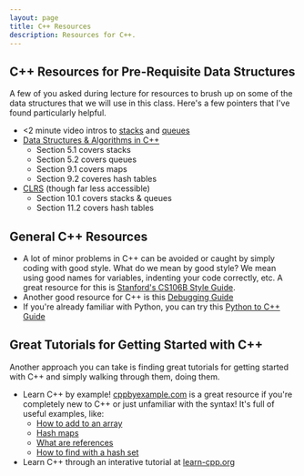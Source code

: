 ```yaml
---
layout: page
title: C++ Resources
description: Resources for C++.
---
```


## C++ Resources for Pre-Requisite Data Structures

A few of you asked during lecture for resources to brush up on some of the data structures that we will use in this class. Here's a few pointers that I've found particularly helpful.

- <2 minute video intros to [stacks](https://www.youtube.com/watch?v=CgFVgp_VCN8) and [queues](https://www.youtube.com/watch?v=ligWuGbhUMY)
- [Data Structures & Algorithms in C++](http://160592857366.free.fr/joe/ebooks/ShareData/Data%20Structures%20and%20Algorithms%20in%20C++%202e%20By%20Michael%20Goodrich,%20Roberto%20Tamassia%20and%20David%20Mount.pdf)
  - Section 5.1 covers stacks
  - Section 5.2 covers queues
  - Section 9.1 covers maps
  - Section 9.2 coveres hash tables
- [CLRS](https://edutechlearners.com/download/Introduction_to_algorithms-3rd%20Edition.pdf) (though far less accessible)
  - Section 10.1 covers stacks & queues
  - Section 11.2 covers hash tables


## General C++ Resources

- A lot of minor problems in C++ can be avoided or caught by simply coding with good style. What do we mean by good style? We mean using good names for variables, indenting your code correctly, etc. A great resource for this is [Stanford's CS106B Style Guide](https://web.stanford.edu/class/cs106b/resources/style_guide.html).
- Another good resource for C++ is this [Debugging Guide](https://web.stanford.edu/class/cs106b/resources/debugging_guide.html)
- If you're already familiar with Python, you can try this [Python to C++ Guide](https://web.stanford.edu/class/cs106b/resources/python_to_cpp.html)


## Great Tutorials for Getting Started with C++

Another approach you can take is finding great tutorials for getting started with C++ and simply walking through them, doing them.

- Learn C++ by example! [cppbyexample.com](https://cppbyexample.com/) is a great resource if you're completely new to C++ or just unfamiliar with the syntax! It's full of useful examples, like:
  - [How to add to an array](https://cppbyexample.com/vector_push_back.html)
  - [Hash maps](https://cppbyexample.com/hash_map.html)
  - [What are references](https://cppbyexample.com/references.html)
  - [How to find with a hash set](https://cppbyexample.com/hash_set_find.html)
- Learn C++ through an interative tutorial at [learn-cpp.org](https://www.learn-cpp.org/)